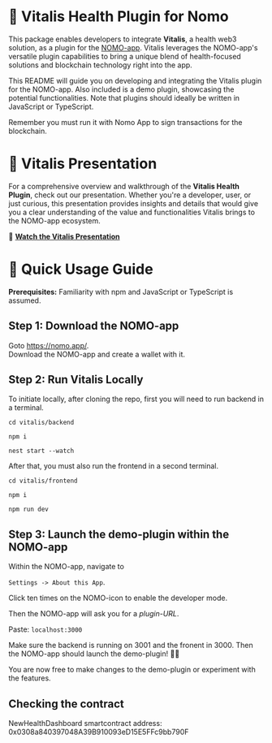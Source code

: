 # 🌿 Vitalis Health Plugin for Nomo

This package enables developers to integrate **Vitalis**, a health web3 solution, as a plugin for the [NOMO-app](https://nomo.app). Vitalis leverages the NOMO-app's versatile plugin capabilities to bring a unique blend of health-focused solutions and blockchain technology right into the app.


This README will guide you on developing and integrating the Vitalis plugin for the NOMO-app. Also included is a demo plugin, showcasing the potential functionalities. Note that plugins should ideally be written in JavaScript or TypeScript.

Remember you must run it with Nomo App to sign transactions for the blockchain.

# 🎥 Vitalis Presentation

For a comprehensive overview and walkthrough of the **Vitalis Health Plugin**, check out our presentation. Whether you're a developer, user, or just curious, this presentation provides insights and details that would give you a clear understanding of the value and functionalities Vitalis brings to the NOMO-app ecosystem.

🔗 [**Watch the Vitalis Presentation**](https://www.canva.com/design/DAFu-Gmp1Y8/xcHlMhINww2f3xqkGUVbdQ/view?utm_content=DAFu-Gmp1Y8&utm_campaign=designshare&utm_medium=link&utm_source=publishsharelink)


# 🚀 Quick Usage Guide

**Prerequisites:** Familiarity with npm and JavaScript or TypeScript is assumed.

## Step 1: Download the NOMO-app

Goto <https://nomo.app/>.  
Download the NOMO-app and create a wallet with it.

## Step 2: Run Vitalis Locally

To initiate locally, after cloning the repo,  first you will need to run backend in a terminal.

`cd vitalis/backend`

`npm i`

`nest start --watch`

After that, you must also run the frontend in a second terminal.


`cd vitalis/frontend`

`npm i`

`npm run dev`

## Step 3: Launch the demo-plugin within the NOMO-app

Within the NOMO-app, navigate to 

`Settings -> About this App`.  

Click ten times on the NOMO-icon to enable the developer mode.  

Then the NOMO-app will ask you for a _plugin-URL_.  

Paste: `localhost:3000`

Make sure the backend is running on 3001 and the fronent in 3000. Then the NOMO-app should launch the demo-plugin! 🚀🚀

You are now free to make changes to the demo-plugin or experiment with the features. 

## Checking the contract

NewHealthDashboard smartcontract address: 0x0308a840397048A39B910093eD15E5FFc9bb790F
